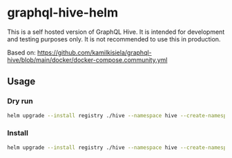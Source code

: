 # graphql-hive-helm

This is a self hosted version of GraphQL Hive. It is intended for development and testing purposes only.
It is not recommended to use this in production.

Based on: https://github.com/kamilkisiela/graphql-hive/blob/main/docker/docker-compose.community.yml

## Usage

### Dry run

```bash
helm upgrade --install registry ./hive --namespace hive --create-namespace --dry-run
```

### Install

```bash
helm upgrade --install registry ./hive --namespace hive --create-namespace
```